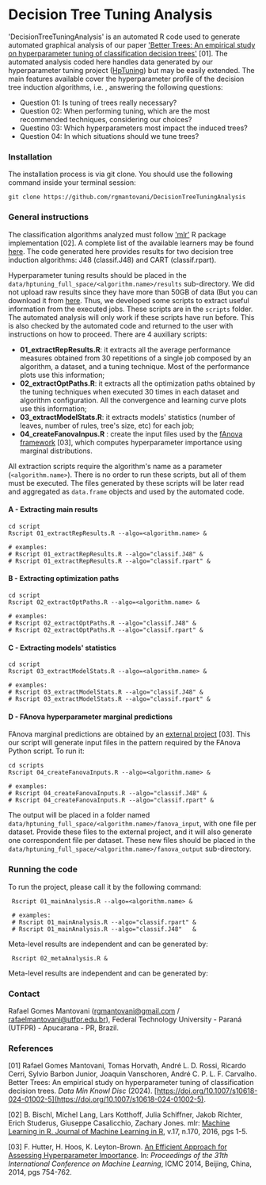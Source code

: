 # Decision Tree Tuning Analysis

'DecisionTreeTuningAnalysis' is an automated R code used to generate automated graphical analysis of our paper ['Better Trees: An empirical study on hyperparameter tuning of classification decision trees'](https://link.springer.com/article/10.1007/s10618-024-01002-5) [01]. The automated analysis coded here handles data generated by our hyperparameter tuning project ([HpTuning](https://github.com/rgmantovani/HpTuning))
but may be easily extended. The main features available cover the hyperparameter profile of the decision tree induction algorithms, i.e. , answering the following questions:

* Question 01: Is tuning of trees really necessary?
* Question 02: When performing tuning, which are the most recommended techniques, considering our choices?
* Questino 03: Which hyperparameters most impact the induced trees? 
* Question 04: In which situations should we tune trees?

### Installation

The installation process is via git clone. You should use the following command inside your terminal session:

```
git clone https://github.com/rgmantovani/DecisionTreeTuningAnalysis
```

### General instructions

The classification algorithms analyzed must follow ['mlr'](https://github.com/mlr-org/mlr) R package implementation [02]. A complete list of the available learners may be found [here](http://mlr-org.github.io/mlr-tutorial/release/html/integrated_learners/). The code generated here provides results for two decision tree induction algorithms: J48 (classif.J48) and CART (classif.rpart). 

Hyperparameter tuning results should be placed in the ```data/hptuning_full_space/<algorithm.name>/results``` sub-directory. We did not upload raw results since they have more than 50GB of data (But you can download it from [here](). Thus, we developed some scripts to extract useful information from the executed jobs. These scripts are in the ```scripts``` folder. The automated analysis will only work if these scripts have run before. This is also checked by the automated code and returned to the user with instructions on how to proceed. There are 4 auxiliary scripts:

* **01_extractRepResults.R**: it extracts all the average performance measures obtained from 30 repetitions of a single job composed by an algorithm, a dataset, and a tuning technique. Most of the performance plots use this information;
* **02_extractOptPaths.R**: it extracts all the optimization paths obtained by the tuning techniques when executed 30 times in each dataset and algorithm configuration. All the convergence and learning curve plots use this information;
* **03_extractModelStats.R**: it extracts models' statistics (number of leaves, number of rules, tree's size, etc) for each job;
* **04_createFanovaInpus.R** : create the input files used by the [fAnova framework](https://github.com/automl/fanova) [03], which computes hyperparameter importance using marginal distributions.

All extraction scripts require the algorithm's name as a parameter (```<algorithm.name>```).
There is no order to run these scripts, but all of them must be executed. The files generated by these scripts will be later read and aggregated as ```data.frame``` objects and used by the automated code. 


#### A - Extracting main results

```shell
cd script
Rscript 01_extractRepResults.R --algo=<algorithm.name> &

# examples:
# Rscript 01_extractRepResults.R --algo="classif.J48" &
# Rscript 01_extractRepResults.R --algo="classif.rpart" &
```

#### B - Extracting optimization paths

```shell
cd script
Rscript 02_extractOptPaths.R --algo=<algorithm.name> &

# examples:
# Rscript 02_extractOptPaths.R --algo="classif.J48" &
# Rscript 02_extractOptPaths.R --algo="classif.rpart" &
```

#### C - Extracting models' statistics 

```shell
cd script
Rscript 03_extractModelStats.R --algo=<algorithm.name> &

# examples:
# Rscript 03_extractModelStats.R --algo="classif.J48" &
# Rscript 03_extractModelStats.R --algo="classif.rpart" &
```

#### D - FAnova hyperparameter marginal predictions

FAnova marginal predictions are obtained by an [external project](https://github.com/automl/fanova) [03]. This our script will generate input files in the pattern required by the FAnova Python script. To run it:

```shell
cd scripts
Rscript 04_createFanovaInputs.R --algo=<algorithm.name> &

# examples:
# Rscript 04_createFanovaInputs.R --algo="classif.J48" &
# Rscript 04_createFanovaInputs.R --algo="classif.rpart" &
```

The output will be placed in a folder named ```data/hptuning_full_space/<algorithm.name>/fanova_input```,
with one file per dataset. Provide these files to the external project, and it will also generate one correspondent file per dataset. These new files should be placed in the ```data/hptuning_full_space/<algorithm.name>/fanova_output``` sub-directory.

### Running the code

To run the project, please call it by the following command:
```shell
 Rscript 01_mainAnalysis.R --algo=<algorithm.name> &

 # examples:
 # Rscript 01_mainAnalysis.R --algo="classif.rpart" &
 # Rscript 01_mainAnalysis.R --algo="classif.J48"   &
```

Meta-level results are independent and can be generated by:
```shell
 Rscript 02_metaAnalysis.R &
```

Meta-level results are independent and can be generated by:


### Contact

Rafael Gomes Mantovani (rgmantovani@gmail.com / rafaelmantovani@utfpr.edu.br), Federal Technology University - Paraná (UTFPR) - Apucarana - PR, Brazil.

### References

[01] Rafael Gomes Mantovani, Tomas Horvath, André L. D. Rossi, Ricardo Cerri, Sylvio Barbon Junior, Joaquin Vanschoren, André C. P. L. F. Carvalho. Better Trees: An empirical study on hyperparameter tuning of classification decision trees. *Data Min Knowl Disc* (2024). [https://doi.org/10.1007/s10618-024-01002-5](https://doi.org/10.1007/s10618-024-01002-5).

[02] B. Bischl, Michel Lang, Lars Kotthoff, Julia Schiffner, Jakob Richter, Erich Studerus, Giuseppe Casalicchio, Zachary Jones. mlr: [Machine Learning in R. Journal of Machine Learning in R](https://github.com/mlr-org/mlr), v.17, n.170, 2016, pgs 1-5.

[03] F. Hutter, H. Hoos, K. Leyton-Brown. [An Efficient Approach for Assessing Hyperparameter Importance](http://jmlr.org/proceedings/papers/v32/hutter14.html). In: *Proceedings of the 31th International Conference on Machine Learning*, ICMC 2014, Beijing, China, 2014, pgs 754-762.
